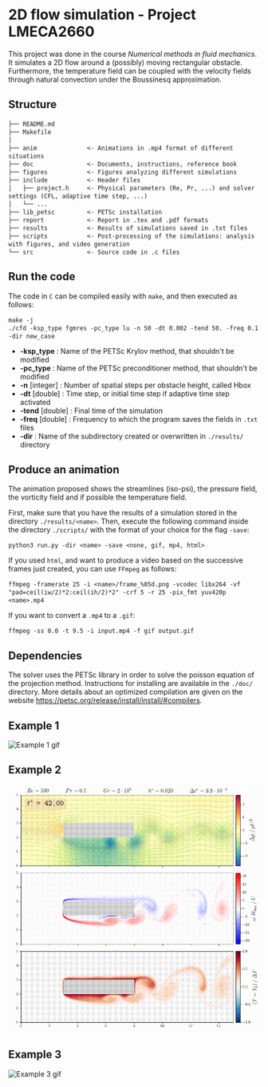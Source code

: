 # 2D flow simulation - Project LMECA2660

This project was done in the course _Numerical methods in fluid mechanics_. It simulates a 2D flow around a (possibly) moving rectangular obstacle. Furthermore, the temperature field can be coupled with the velocity fields through natural convection under the Boussinesq approximation.


## Structure

    ├── README.md
    ├── Makefile
    │
    ├── anim              <- Animations in .mp4 format of different situations
    ├── doc               <- Documents, instructions, reference book
    ├── figures           <- Figures analyzing different simulations
    ├── include           <- Header files
    │   ├── project.h     <- Physical parameters (Re, Pr, ...) and solver settings (CFL, adaptive time step, ...)
    │   └── ...
    ├── lib_petsc         <- PETSc installation
    ├── report            <- Report in .tex and .pdf formats
    ├── results           <- Results of simulations saved in .txt files
    ├── scripts           <- Post-processing of the simulations: analysis with figures, and video generation
    └── src               <- Source code in .c files

## Run the code
The code in `C` can be compiled easily with `make`, and then executed as follows:
```
make -j
./cfd -ksp_type fgmres -pc_type lu -n 50 -dt 0.002 -tend 50. -freq 0.1 -dir new_case
```

- __-ksp_type__ : Name of the PETSc Krylov method, that shouldn't be modified
- __-pc_type__ : Name of the PETSc preconditioner method, that shouldn't be modified
- __-n__ [integer] : Number of spatial steps per obstacle height, called Hbox
- __-dt__ [double] : Time step, or initial time step if adaptive time step activated
- __-tend__ [double] : Final time of the simulation
- __-freq__ [double] : Frequency to which the program saves the fields in `.txt` files
- __-dir__ : Name of the subdirectory created or overwritten in `./results/` directory


## Produce an animation
The animation proposed shows the streamlines (iso-psi), the pressure field, the vorticity field and if possible the temperature field.

First, make sure that you have the results of a simulation stored in the directory `./results/<name>`. Then, execute the following command inside the directory `./scripts/` with the format of your choice for the flag `-save`:
```
python3 run.py -dir <name> -save <none, gif, mp4, html>
```

If you used `html`, and want to produce a video based on the successive frames just created, you can use `FFmpeg` as follows:
```
ffmpeg -framerate 25 -i <name>/frame_%05d.png -vcodec libx264 -vf "pad=ceil(iw/2)*2:ceil(ih/2)*2" -crf 5 -r 25 -pix_fmt yuv420p <name>.mp4
```

If you want to convert a `.mp4` to a `.gif`:
```
ffmpeg -ss 0.0 -t 9.5 -i input.mp4 -f gif output.gif
```

## Dependencies
The solver uses the PETSc library in order to solve the poisson equation of the projection method. Instructions for installing are available in the `./doc/` directory. More details about an optimized compilation are given on the website https://petsc.org/release/install/install/#compilers.

## Example 1

![Example 1 gif](anim/example_1.gif)

## Example 2
![Example 2 gif](anim/example_2.gif)

## Example 3
![Example 3 gif](anim/example_3.gif)

